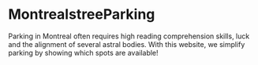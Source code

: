 # MontrealstreeParking
Parking in Montreal often requires high reading comprehension skills, luck and the alignment of several astral bodies. With this website, we simplify parking by showing which spots are available!
